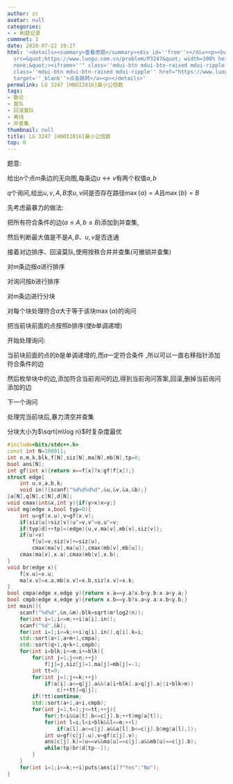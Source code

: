 ```yaml
---
author: zc
avatar: null
categories:
- - 刷题记录
commnet: 1
date: 2020-07-22 19:27
html: '<details><summary>查看原题</summary><div id=''from''></div><p><button onclick="document.getElementById(''from'').innerHTML=''<iframe
  src=&quot;https://www.luogu.com.cn/problem/P3247&quot; width=100% height=800px style=&quot;border:
  none;&quot;><iframe>''" class=''mdui-btn mdui-btn-raised mdui-ripple''>点击加载</button><a
  class=''mdui-btn mdui-btn-raised mdui-ripple'' href="https://www.luogu.com.cn/problem/P3247"
  target=''_blank''>点击跳转</a><p></details>'
permalink: LG 3247 [HNOI2016]最小公倍数
tags:
- 数论
- 莫队
- 回滚莫队
- 离线
- 并查集
thumbnail: null
title: LG 3247 [HNOI2016]最小公倍数
top: 0
---
```

题意:

给出$n$个点$m$条边的无向图,每条边$u\leftrightarrow v$有两个权值$a,b$

$q$个询问,给出$u,v,A,B$求$u,v$间是否存在路径$\max\{a\}=A$且$\max\{b\}=B$

先考虑最暴力的做法:

把所有符合条件的边($a\le A,b\le B$)添加到并查集,

然后判断最大值是不是$A,B$、$u,v$是否连通

接着对边排序、回滚莫队,使用按秩合并并查集(可撤销并查集)

对$m$条边按$a$进行排序

对询问按$b$进行排序

对$m$条边进行分块

对每个块处理符合$a$大于等于该块$\max\{a\}$的询问

把当前块前面的点按照$b$排序(使$b$单调递增)

开始处理询问:

当前块前面的点的$b$是单调递增的,而$a$一定符合条件
,所以可以一直右移指针添加符合条件的边

然后枚举块中的边,添加符合当前询问的边,得到当前询问答案,回滚,删掉当前询问添加的边

下一个询问

处理完当前块后,暴力清空并查集

分块大小为$\sqrt{m\log n}$时复杂度最优
```cpp
#include<bits/stdc++.h>
const int N=100011;
int n,m,k,blk,f[N],siz[N],ma[N],mb[N],tp=0;
bool ans[N];
int gf(int x){return x==f[x]?x:gf(f[x]);}
struct edge{
    int u,v,a,b,k;
    void in(){scanf("%d%d%d%d",&u,&v,&a,&b);}
}a[N],q[N],c[N],d[N];
void cmax(int&x,int y){if(y>x)x=y;}
void mg(edge x,bool typ=0){
    int u=gf(x.u),v=gf(x.v);
    if(siz[u]>siz[v])u^=v,v^=u,u^=v;
    if(typ)d[++tp]=(edge){u,v,ma[v],mb[v],siz[v]};
    if(u!=v)
        f[u]=v,siz[v]+=siz[u],
        cmax(ma[v],ma[u]),cmax(mb[v],mb[u]);
    cmax(ma[v],x.a),cmax(mb[v],x.b);
}
void br(edge x){
    f[x.u]=x.u;
    ma[x.v]=x.a,mb[x.v]=x.b,siz[x.v]=x.k;
}
bool cmpa(edge x,edge y){return x.a==y.a?x.b<y.b:x.a<y.a;}
bool cmpb(edge x,edge y){return x.b==y.b?x.a<y.a:x.b<y.b;}
int main(){
    scanf("%d%d",&n,&m);blk=sqrt(m*log2(n));
    for(int i=1;i<=m;++i)a[i].in();
    scanf("%d",&k);
    for(int i=1;i<=k;++i)q[i].in(),q[i].k=i;
    std::sort(a+1,a+m+1,cmpa);
    std::sort(q+1,q+k+1,cmpb);
    for(int i=blk;i<=m;i+=blk){
        for(int j=1;j<=n;++j)
            f[j]=j,siz[j]=1,ma[j]=mb[j]=-1;
        int tt=0;
        for(int j=1;j<=k;++j)
            if(a[i].a<=q[j].a&&(a[i+blk].a>q[j].a||i+blk>m))
                c[++tt]=q[j];
        if(!tt)continue;
        std::sort(a+1,a+i,cmpb);
        for(int j=1,t=1;j<=tt;++j){
            for(;t<i&&a[t].b<=c[j].b;++t)mg(a[t]);
            for(int l=i;l<i+blk&&l<=m;++l)
                if(a[l].a<=c[j].a&&a[l].b<=c[j].b)mg(a[l],1);
            int u=gf(c[j].u),v=gf(c[j].v);
            ans[c[j].k]=(u==v&&ma[u]==c[j].a&&mb[u]==c[j].b);
            while(tp)br(d[tp--]);
        }
    }
    for(int i=1;i<=k;++i)puts(ans[i]?"Yes":"No");
}
```

